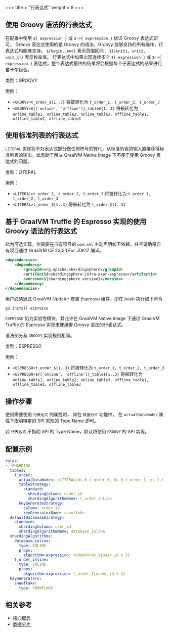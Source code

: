 +++
title = "行表达式"
weight = 8
+++

## 使用 Groovy 语法的行表达式

在配置中使用 `${ expression }` 或 `$->{ expression }` 标识 Groovy 表达式即可。 Groovy 表达式使用的是 Groovy 的语法，Groovy 能够支持的所有操作，行表达式均能够支持。
`${begin..end}` 表示范围区间； `${[unit1, unit2, unit_x]}` 表示枚举值。
行表达式中如果出现连续多个 `${ expression }` 或 `$->{ expression }` 表达式，整个表达式最终的结果将会根据每个子表达式的结果进行笛卡尔组合。

类型：GROOVY

用例：

- `<GROOVY>t_order_${1..3}` 将被转化为 `t_order_1, t_order_2, t_order_3`
- `<GROOVY>${['online', 'offline']}_table${1..3}` 将被转化为 `online_table1, online_table2, online_table3, offline_table1, offline_table2, offline_table3`

## 使用标准列表的行表达式

`LITERAL` 实现将不对表达式部分做任何符号的转化，从标准列表的输入直接获得标准列表的输出。此有助于解决 GraalVM Native Image 下不便于使用 Groovy 表达式的问题。

类型：LITERAL

用例：

- `<LITERAL>t_order_1, t_order_2, t_order_3` 将被转化为 `t_order_1, t_order_2, t_order_3`
- `<LITERAL>t_order_${1..3}` 将被转化为 `t_order_${1..3}`

## 基于 GraalVM Truffle 的 Espresso 实现的使用 Groovy 语法的行表达式

此为可选实现，你需要在自有项目的 `pom.xml` 主动声明如下依赖。并且请确保自有项目通过 GraalVM CE 23.0.1 For JDK17 编译。

```xml
<dependencies>
    <dependency>
        <groupId>org.apache.shardingsphere</groupId>
        <artifactId>shardingsphere-infra-expr-espresso</artifactId>
        <version>${shardingsphere.version}</version>
    </dependency>
</dependencies>
```

用户必须通过 GraalVM Updater 安装 Espresso 组件，即在 bash 执行如下命令

```bash
gu install espresso
```

`ESPRESSO` 仍为实验性模块，其允许在 GraalVM Native Image 下通过 GraalVM Truffle 的 Espresso 实现来使用带 Groovy 语法的行表达式。

语法部分与 `GROOVY` 实现规则相同。

类型：ESPRESSO

用例：

- `<ESPRESSO>t_order_${1..3}` 将被转化为 `t_order_1, t_order_2, t_order_3`
- `<ESPRESSO>${['online', 'offline']}_table${1..3}` 将被转化为 `online_table1, online_table2, online_table3, offline_table1, offline_table2, offline_table3`

## 操作步骤

使用需要使用 `行表达式` 的属性时， 如在 `数据分片` 功能中， 在 `actualDataNodes` 属性下指明特定的 SPI 实现的 Type Name 即可。

若 `行表达式` 不指明 SPI 的 Type Name，默认将使用 `GROOVY` 的 SPI 实现。

## 配置示例

```yaml
rules:
- !SHARDING
  tables:
    t_order: 
      actualDataNodes: <LITERAL>ds_0.t_order_0, ds_0.t_order_1, ds_1.t_order_0, ds_1.t_order_1
      tableStrategy: 
        standard:
          shardingColumn: order_id
          shardingAlgorithmName: t_order_inline
      keyGenerateStrategy:
        column: order_id
        keyGeneratorName: snowflake
  defaultDatabaseStrategy:
    standard:
      shardingColumn: user_id
      shardingAlgorithmName: database_inline
  shardingAlgorithms:
    database_inline:
      type: INLINE
      props:
        algorithm-expression: <GROOVY>ds_${user_id % 2}
    t_order_inline:
      type: INLINE
      props:
        algorithm-expression: t_order_${order_id % 2}
  keyGenerators:
    snowflake:
      type: SNOWFLAKE
```

## 相关参考

- [核心概念](/docs/document/content/features/sharding/concept.cn.md)
- [数据分片](/docs/document/content/dev-manual/sharding.cn.md)
